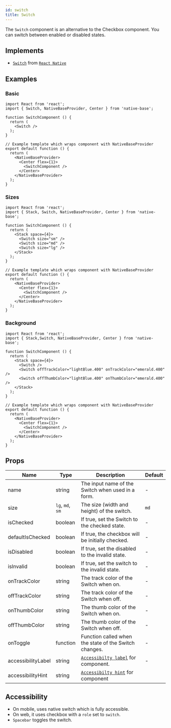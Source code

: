 ```yaml
---
id: switch
title: Switch
---
```


The `Switch` component is an alternative to the Checkbox component. You can switch between enabled or disabled states.

## Implements

- [`Switch`](https://reactnative.dev/docs/switch) from [`React Native`](https://reactnative.dev)

## Examples

### Basic

```SnackPlayer name=Switch%20Example
import React from 'react';
import { Switch, NativeBaseProvider, Center } from 'native-base';

function SwitchComponent () {
  return (
    <Switch />
  );
}

// Example template which wraps component with NativeBaseProvider
export default function () {
  return (
    <NativeBaseProvider>
      <Center flex={1}>
        <SwitchComponent />
      </Center>
    </NativeBaseProvider>
  );
}
```

### Sizes

```SnackPlayer name=Switch%20Sizes
import React from 'react';
import { Stack, Switch, NativeBaseProvider, Center } from 'native-base';

function SwitchComponent () {
  return (
    <Stack space={4}>
      <Switch size="sm" />
      <Switch size="md" />
      <Switch size="lg" />
    </Stack>
  );
}

// Example template which wraps component with NativeBaseProvider
export default function () {
  return (
    <NativeBaseProvider>
      <Center flex={1}>
        <SwitchComponent />
      </Center>
    </NativeBaseProvider>
  );
}
```

### Background

```SnackPlayer name=Switch%20Background
import React from 'react';
import { Stack,Switch, NativeBaseProvider, Center } from 'native-base';

function SwitchComponent () {
  return (
    <Stack space={4}>
      <Switch />
      <Switch offTrackColor="lightBlue.400" onTrackColor="emerald.400" />
      <Switch offThumbColor="lightBlue.400" onThumbColor="emerald.400" />
    </Stack>
  );
}

// Example template which wraps component with NativeBaseProvider
export default function () {
  return (
    <NativeBaseProvider>
      <Center flex={1}>
        <SwitchComponent />
      </Center>
    </NativeBaseProvider>
  );
}
```

## Props

| Name               | Type             | Description                                                                                          | Default |
| ------------------ | ---------------- | ---------------------------------------------------------------------------------------------------- | ------- |
| name               | string           | The input name of the Switch when used in a form.                                                    | -       |
| size               | `lg`, `md`, `sm` | The size (width and height) of the switch.                                                           | `md`    |
| isChecked          | boolean          | If true, set the Switch to the checked state.                                                        | -       |
| defaultIsChecked   | boolean          | If true, the checkbox will be initially checked.                                                     | -       |
| isDisabled         | boolean          | If true, set the disabled to the invalid state.                                                      | -       |
| isInvalid          | boolean          | If true, set the switch to the invalid state.                                                        | -       |
| onTrackColor       | string           | The track color of the Switch when on.                                                               | -       |
| offTrackColor      | string           | The track color of the Switch when off.                                                              | -       |
| onThumbColor       | string           | The thumb color of the Switch when on.                                                               | -       |
| offThumbColor      | string           | The thumb color of the Switch when off.                                                              | -       |
| onToggle           | function         | Function called when the state of the Switch changes.                                                | -       |
| accessibilityLabel | string           | [`Accessibilty label`](https://reactnative.dev/docs/accessibility#accessibilitylabel) for component. | -       |
| accessibilityHint  | string           | [`Accessibilty hint`](https://reactnative.dev/docs/accessibility#accessibilityhint) for component    |         |

## Accessibility

- On mobile, uses native switch which is fully accessible.
- On web, it uses checkbox with a `role` set to `switch`.
- `Spacebar` toggles the switch.
